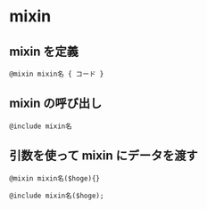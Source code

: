# mixin

## mixin を定義


`@mixin mixin名 { コード }`

## mixin の呼び出し

`@include mixin名`

## 引数を使って mixin にデータを渡す

`@mixin mixin名($hoge){}`

`@include mixin名($hoge);`
